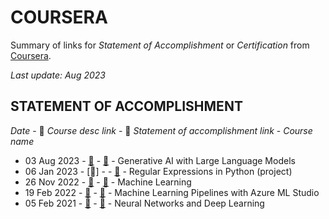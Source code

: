 # COURSERA
Summary of links for *Statement of Accomplishment* or *Certification* from [Coursera](https://www.coursera.org/).

_Last update: Aug 2023_


## STATEMENT OF ACCOMPLISHMENT
_Date_ - 📃 _Course desc link_ - 📜 _Statement of accomplishment link_ - _Course name_

- 03 Aug 2023 - [📃](https://www.coursera.org/learn/generative-ai-with-llms) - [📜](https://www.coursera.org/account/accomplishments/verify/V2VRNLKJR8SG) - Generative AI with Large Language Models
- 06 Jan 2023 - [📃] - - [📜](https://www.coursera.org/account/accomplishments/verify/B67F37SHP569) - Regular Expressions in Python (project)
- 26 Nov 2022 - [📃](https://www.coursera.org/learn/machine-learning) - [📜](https://www.coursera.org/account/accomplishments/verify/FCTLPZMKQR2R?trk=public_profile_certification-title) - Machine Learning
- 19 Feb 2022 - [📃](https://www.coursera.org/projects/azure-machine-learning-studio-pipeline) - [📜](https://www.coursera.org/account/accomplishments/verify/NAAXTSDHG8HG?trk=public_profile_see-credential) - Machine Learning Pipelines with Azure ML Studio
- 05 Feb 2021 - [📃](https://www.coursera.org/learn/neural-networks-deep-learning) - [📜](https://www.coursera.org/account/accomplishments/verify/73EYD7MCDS89?trk=public_profile_certification-title) - Neural Networks and Deep Learning


<!---
- date - [📃](link) - [📜](link) - course name
--->
